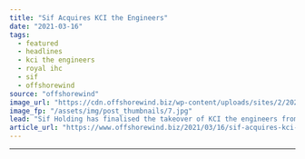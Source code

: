 ```yaml
---
title: "Sif Acquires KCI the Engineers"
date: "2021-03-16"
tags: 
  - featured
  - headlines
  - kci the engineers
  - royal ihc
  - sif
  - offshorewind
source: "offshorewind"
image_url: "https://cdn.offshorewind.biz/wp-content/uploads/sites/2/2020/07/10162334/2020-Navingo-SIF.00_01_45_20.Still006.jpg"
image_fp: "/assets/img/post_thumbnails/7.jpg"
lead: "Sif Holding has finalised the takeover of KCI the engineers from Royal IHC, as"
article_url: "https://www.offshorewind.biz/2021/03/16/sif-acquires-kci-the-engineers/"
---
```


---
